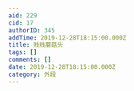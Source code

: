 ```yaml
---
aid: 229
cid: 17
authorID: 345
addTime: 2019-12-28T18:15:00.000Z
title: 贱贱蘑菇头
tags: []
comments: []
date: 2019-12-28T18:15:00.000Z
category: 外段
---
```



